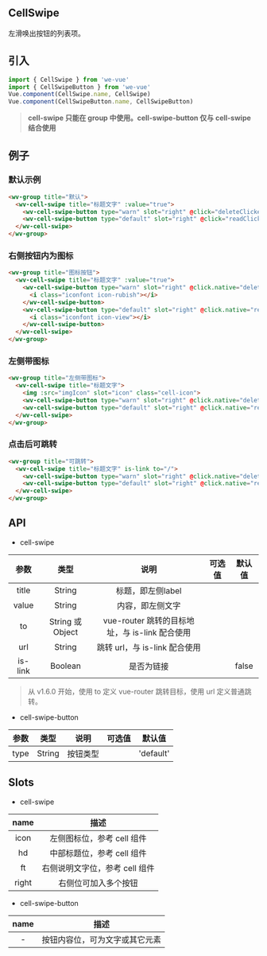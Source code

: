 CellSwipe
---
左滑唤出按钮的列表项。

## 引入

```js
import { CellSwipe } from 'we-vue'
import { CellSwipeButton } from 'we-vue'
Vue.component(CellSwipe.name, CellSwipe)
Vue.component(CellSwipeButton.name, CellSwipeButton)
```
> **cell-swipe 只能在 group 中使用。cell-swipe-button 仅与 cell-swipe 结合使用**

## 例子

### 默认示例

```html
<wv-group title="默认">
  <wv-cell-swipe title="标题文字" :value="true">
    <wv-cell-swipe-button type="warn" slot="right" @click="deleteClicked">删除</wv-cell-swipe-button>
    <wv-cell-swipe-button type="default" slot="right" @click="readClicked">查看</wv-cell-swipe-button>
  </wv-cell-swipe>
</wv-group>
```

### 右侧按钮内为图标

```html
<wv-group title="图标按钮">
  <wv-cell-swipe title="标题文字" :value="true">
    <wv-cell-swipe-button type="warn" slot="right" @click.native="deleteClicked">
      <i class="iconfont icon-rubish"></i>
    </wv-cell-swipe-button>
    <wv-cell-swipe-button type="default" slot="right" @click.native="readClicked">
      <i class="iconfont icon-view"></i>
    </wv-cell-swipe-button>
  </wv-cell-swipe>
</wv-group>
```

### 左侧带图标

```html
<wv-group title="左侧带图标">
  <wv-cell-swipe title="标题文字">
    <img :src="imgIcon" slot="icon" class="cell-icon">
    <wv-cell-swipe-button type="warn" slot="right" @click.native="deleteClicked">删除</wv-cell-swipe-button>
    <wv-cell-swipe-button type="default" slot="right" @click.native="readClicked">查看</wv-cell-swipe-button>
  </wv-cell-swipe>
</wv-group>
```

### 点击后可跳转

```html
<wv-group title="可跳转">
  <wv-cell-swipe title="标题文字" is-link to="/">
    <wv-cell-swipe-button type="warn" slot="right" @click.native="deleteClicked">删除</wv-cell-swipe-button>
    <wv-cell-swipe-button type="default" slot="right" @click.native="readClicked">查看</wv-cell-swipe-button>
  </wv-cell-swipe>
</wv-group>
```

## API

- cell-swipe

|   参数   |   类型    |   说明   | 可选值  |  默认值  |
| :----: | :-----: | :----: | :--: | :---: |
| title  | String  |  标题，即左侧label   |      |       |
| value  | String  |  内容，即左侧文字   |      |       |
| to  | String 或 Object  |  vue-router 跳转的目标地址，与 is-link 配合使用   |      |       |
| url  | String  |  跳转 url，与 is-link 配合使用   |      |       |
| is-link | Boolean | 是否为链接 |      | false |

> 从 v1.6.0 开始，使用 to 定义 vue-router 跳转目标，使用 url 定义普通跳转。

- cell-swipe-button

|   参数   |   类型    |   说明   | 可选值  |  默认值  |
| :----: | :-----: | :----: | :--: | :---: |
| type  | String  |  按钮类型   |      |   'default'    |


## Slots

- cell-swipe

|   name   |   描述    |
| :----: | :-----: |
| icon  | 左侧图标位，参考 cell 组件  |
| hd  | 中部标题位，参考 cell 组件  |
| ft  | 右侧说明文字位，参考 cell 组件  |
| right  | 右侧位可加入多个按钮  |

- cell-swipe-button

|   name   |   描述    |
| :----: | :-----: |
| -  | 按钮内容位，可为文字或其它元素  |
